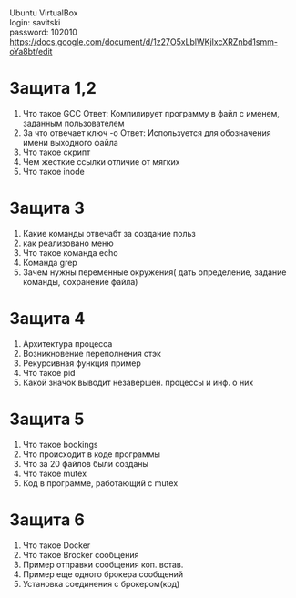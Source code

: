 <br>Ubuntu VirtualBox
<br>login: savitski
<br>password: 102010
https://docs.google.com/document/d/1z27O5xLblWKjIxcXRZnbd1smm-oYa8bt/edit

# Защита 1,2
1. Что такое GCC
Ответ: Компилирует программу в файл с именем, заданным пользователем
2. За что отвечает ключ -o
Ответ: Используется для обозначения имени выходного файла
3. Что такое скрипт
4. Чем жесткие ссылки отличие от мягких
5. Что такое inode
# Защита 3
1. Какие команды отвечабт за создание польз
2. как реализовано меню
3. Что такое команда echo
4. Команда grep 
5. Зачем нужны переменные окружения( дать определение, задание команды, сохранение файла)
# Защита 4
1. Архитектура процесса
2. Возникновение переполнения стэк
3. Рекурсивная функция пример
4. Что такое pid 
5. Какой значок выводит незавершен. процессы и инф. о них
# Защита 5
1. Что такое bookings
2. Что происходит в коде программы
3. Что за 20 файлов были созданы
4. Что такое mutex
5. Код в программе, работающий с mutex
# Защита 6
1. Что такое Docker
2. Что такое Brocker сообщения
3. Пример отправки сообщения коп. встав.
4. Пример еще одного брокера сообщений
5. Установка соединения с брокером(код) 
